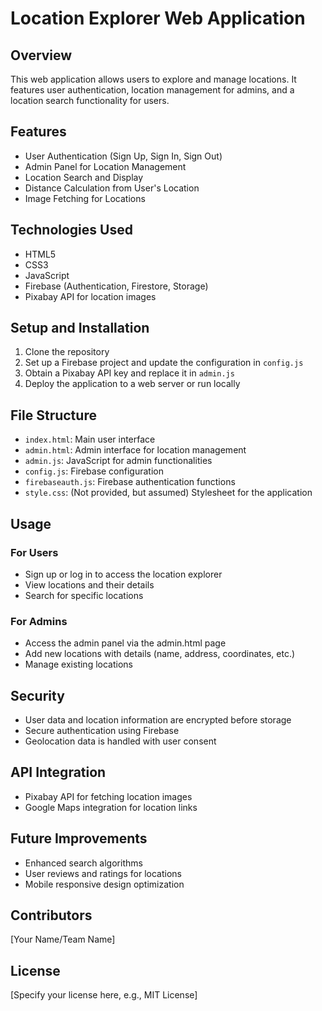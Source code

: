 ﻿# Location Explorer Web Application

## Overview
This web application allows users to explore and manage locations. It features user authentication, location management for admins, and a location search functionality for users.

## Features
- User Authentication (Sign Up, Sign In, Sign Out)
- Admin Panel for Location Management
- Location Search and Display
- Distance Calculation from User's Location
- Image Fetching for Locations

## Technologies Used
- HTML5
- CSS3
- JavaScript
- Firebase (Authentication, Firestore, Storage)
- Pixabay API for location images

## Setup and Installation
1. Clone the repository
2. Set up a Firebase project and update the configuration in `config.js`
3. Obtain a Pixabay API key and replace it in `admin.js`
4. Deploy the application to a web server or run locally

## File Structure
- `index.html`: Main user interface
- `admin.html`: Admin interface for location management
- `admin.js`: JavaScript for admin functionalities
- `config.js`: Firebase configuration
- `firebaseauth.js`: Firebase authentication functions
- `style.css`: (Not provided, but assumed) Stylesheet for the application

## Usage
### For Users
- Sign up or log in to access the location explorer
- View locations and their details
- Search for specific locations

### For Admins
- Access the admin panel via the admin.html page
- Add new locations with details (name, address, coordinates, etc.)
- Manage existing locations

## Security
- User data and location information are encrypted before storage
- Secure authentication using Firebase
- Geolocation data is handled with user consent

## API Integration
- Pixabay API for fetching location images
- Google Maps integration for location links

## Future Improvements
- Enhanced search algorithms
- User reviews and ratings for locations
- Mobile responsive design optimization

## Contributors
[Your Name/Team Name]

## License
[Specify your license here, e.g., MIT License]